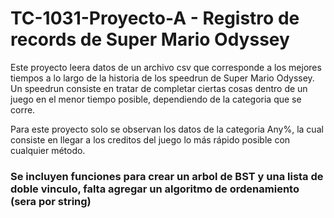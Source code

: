 # TC-1031-Proyecto-A - Registro de records de Super Mario Odyssey

Este proyecto leera datos de un archivo csv que corresponde a los mejores tiempos a lo largo de la historia de los speedrun de Super Mario Odyssey. Un speedrun consiste en tratar de completar ciertas cosas dentro de un juego en el menor tiempo posible, dependiendo de la categoria que se corre.

Para este proyecto solo se observan los datos de la categoria Any%, la cual consiste en llegar a los creditos del juego lo más rápido posible con cualquier método.

### Se incluyen funciones para crear un arbol de BST y una lista de doble vinculo, falta agregar un algoritmo de ordenamiento (sera por string)
